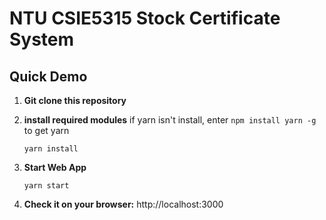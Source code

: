 # NTU CSIE5315 Stock Certificate System

## Quick Demo
1. **Git clone this repository**

2. **install required modules**
    if yarn isn't install, enter `npm install yarn -g` to get yarn
    ```node
    yarn install
    ```
3. **Start Web App**
    ```node
    yarn start
    ```
4. **Check it on your browser:** http://localhost:3000
